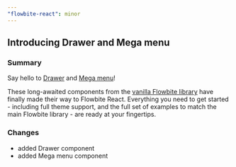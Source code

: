 ```yaml
---
"flowbite-react": minor
---
```


## Introducing Drawer and Mega menu

### Summary

Say hello to [Drawer](https://flowbite-react.com/docs/components/drawer) and [Mega menu](https://flowbite-react.com/docs/components/mega-menu)!

These long-awaited components from the [vanilla Flowbite library](https://flowbite.com) have finally made their way to Flowbite React. Everything you need to get started - including full theme support, and the full set of examples to match the main Flowbite library - are ready at your fingertips.

### Changes

- added Drawer component
- added Mega menu component
